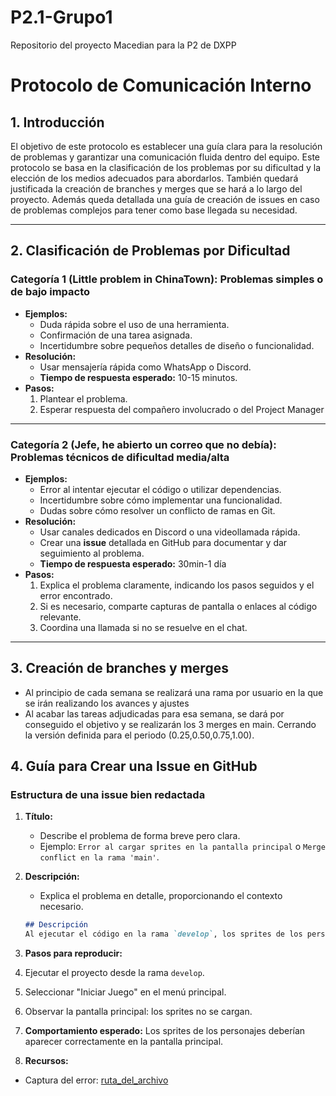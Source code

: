 # P2.1-Grupo1
Repositorio del proyecto Macedian para la P2 de DXPP

# **Protocolo de Comunicación Interno**

## **1. Introducción**
El objetivo de este protocolo es establecer una guía clara para la resolución de problemas y garantizar una comunicación fluida dentro del equipo. 
Este protocolo se basa en la clasificación de los problemas por su dificultad y la elección de los medios adecuados para abordarlos.
También quedará justificada la creación de branches y merges que se hará a lo largo del proyecto.
Además queda detallada una guía de creación de issues en caso de problemas complejos para tener como base llegada su necesidad.

---

## **2. Clasificación de Problemas por Dificultad**

### **Categoría 1 (Little problem in ChinaTown): Problemas simples o de bajo impacto**
- **Ejemplos:**
  - Duda rápida sobre el uso de una herramienta.
  - Confirmación de una tarea asignada.
  - Incertidumbre sobre pequeños detalles de diseño o funcionalidad.
- **Resolución:**
  - Usar mensajería rápida como WhatsApp o Discord.
  - **Tiempo de respuesta esperado:** 10-15 minutos.
- **Pasos:**
  1. Plantear el problema.
  2. Esperar respuesta del compañero involucrado o del Project Manager

---

### **Categoría 2 (Jefe, he abierto un correo que no debía): Problemas técnicos de dificultad media/alta**
- **Ejemplos:**
  - Error al intentar ejecutar el código o utilizar dependencias.
  - Incertidumbre sobre cómo implementar una funcionalidad.
  - Dudas sobre cómo resolver un conflicto de ramas en Git.
- **Resolución:**
  - Usar canales dedicados en Discord o una videollamada rápida.
  - Crear una **issue** detallada en GitHub para documentar y dar seguimiento al problema.
  - **Tiempo de respuesta esperado:** 30min-1 día
- **Pasos:**
  1. Explica el problema claramente, indicando los pasos seguidos y el error encontrado.
  2. Si es necesario, comparte capturas de pantalla o enlaces al código relevante.
  3. Coordina una llamada si no se resuelve en el chat.

---

## **3. Creación de branches y merges**
  - Al principio de cada semana se realizará una rama por usuario en la que se irán realizando los avances y ajustes
  - Al acabar las tareas adjudicadas para esa semana, se dará por conseguido el objetivo y se realizarán los 3 merges en main. Cerrando la versión definida para el periodo (0.25,0.50,0.75,1.00).



## **4. Guía para Crear una Issue en GitHub**

### **Estructura de una issue bien redactada**

1. **Título:**
   - Describe el problema de forma breve pero clara.
   - Ejemplo: `Error al cargar sprites en la pantalla principal` o `Merge conflict en la rama 'main'`.

2. **Descripción:**
   - Explica el problema en detalle, proporcionando el contexto necesario.
   ```markdown
   ## Descripción
   Al ejecutar el código en la rama `develop`, los sprites de los personajes no se cargan correctamente en la pantalla principal. Se muestra un error relacionado con la ruta de los archivos.

3. **Pasos para reproducir:**
1. Ejecutar el proyecto desde la rama `develop`.
2. Seleccionar "Iniciar Juego" en el menú principal.
3. Observar la pantalla principal: los sprites no se cargan.

4. **Comportamiento esperado:**
Los sprites de los personajes deberían aparecer correctamente en la pantalla principal.

5. **Recursos:**
- Captura del error: [ruta_del_archivo](enlace)



